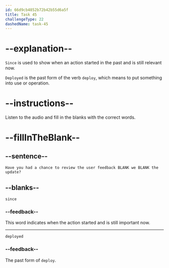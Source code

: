 ```yaml
---
id: 66d9cb4852b72b42b55d6a5f
title: Task 45
challengeType: 22
dashedName: task-45
---
```

<!--
AUDIO REFERENCE:
Bob: Linda, have you had a chance to review the user feedback since we deployed the update?
-->

# --explanation--

`Since` is used to show when an action started in the past and is still relevant now. 

`Deployed` is the past form of the verb `deploy`, which means to put something into use or operation.

# --instructions--

Listen to the audio and fill in the blanks with the correct words.

# --fillInTheBlank--

## --sentence--

`Have you had a chance to review the user feedback BLANK we BLANK the update?`

## --blanks--

`since`

### --feedback--

This word indicates when the action started and is still important now.

---

`deployed`

### --feedback--

The past form of `deploy`.
